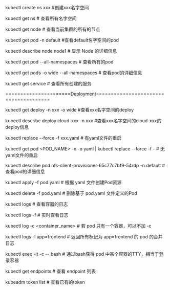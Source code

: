 

kubectl create ns xxx #创建xxx名字空间

kubectl get ns # 查看所有名字空间

kubectl get node # 查看当前集群的所有的节点

kubectl get pod -n default #查看default名字空间的pod

kubectl describe node node1 # 显示 Node 的详细信息

kubectl get pod --all-namespaces # 查看所有的pod

kubectl get pods -o wide --all-namespaces # 查看pod的详细信息

kubectl get service # 查看所有创建的服务

======================Deployment======================================

kubectl get deploy -n xxx -o wide #查看xxx名字空间的deploy

kubectl describe deploy cloud-xxx -n xxx #查看xxx名字空间的cloud-xxx的deploy信息


kubectl replace --force -f xxx.yaml # 有yaml文件的重启

kubectl get pod <POD_NAME> -n <NAMESPACE> -o yaml | kubectl replace --force -f - # 无yaml文件的重启

kubectl describe pod nfs-client-provisioner-65c77c7bf9-54rdp -n default # 查看pod的详细信息

kubectl apply -f pod.yaml # 根据 yaml 文件创建Pod资源

kubectl delete -f pod.yaml # 删除基于 pod.yaml 文件定义的Pod 

kubectl logs <pod-name> # 查看容器的日志

kubectl logs -f <pod-name> # 实时查看日志

kubectl log  <pod-name> -c <container_name> # 若 pod 只有一个容器，可以不加 -c

kubectl logs -l app=frontend # 返回所有标记为 app=frontend 的 pod 的合并日志

kubectl exec -it <pod-name> -c <container-name> -- bash # 通过bash获得 pod 中某个容器的TTY，相当于登录容器

kubectl get endpoints # 查看 endpoint 列表

kubeadm token list # 查看已有的token

